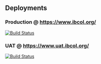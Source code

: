 ## Deployments

### Production @ https://www.ibcol.org/

[![Build Status](https://travis-ci.com/ibcol/ibcol.svg?branch=master)](https://travis-ci.com/ibcol/ibcol)



### UAT @ https://www.uat.ibcol.org/ 

[![Build Status](https://travis-ci.com/ibcol/ibcol.svg?branch=dev)](https://travis-ci.com/ibcol/ibcol)
